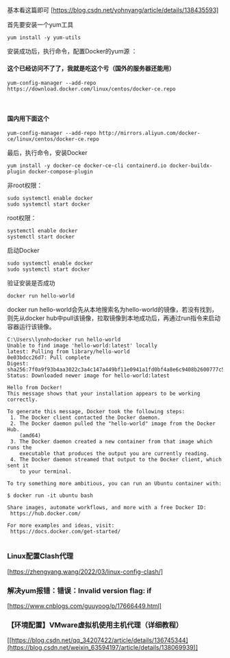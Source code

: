 
基本看这篇即可 [https://blog.csdn.net/yohnyang/article/details/138435593]



首先要安装一个yum工具
```shell
yum install -y yum-utils
```

安装成功后，执行命令，配置Docker的yum源 ：

#### 这个已经访问不了了，我就是吃这个亏（国外的服务器还能用）
```shell
yum-config-manager --add-repo https://download.docker.com/linux/centos/docker-ce.repo
```
​
#### 国内用下面这个
```shell
yum-config-manager --add-repo http://mirrors.aliyun.com/docker-ce/linux/centos/docker-ce.repo
```

最后，执行命令，安装Docker
```shell
yum install -y docker-ce docker-ce-cli containerd.io docker-buildx-plugin docker-compose-plugin
```



非root权限：
```shell
sudo systemctl enable docker
sudo systemctl start docker
```

root权限：
```shell
systemctl enable docker
systemctl start docker
```

启动Docker
```shell
sudo systemctl enable docker
sudo systemctl start docker
```


验证安装是否成功
```shell
docker run hello-world
```

docker run hello-world会先从本地搜索名为hello-world的镜像，若没有找到，则先从docker hub中pull该镜像，拉取镜像到本地成功后，再通过run指令来启动容器运行该镜像。



```shell
C:\Users\lynnh>docker run hello-world
Unable to find image 'hello-world:latest' locally
latest: Pulling from library/hello-world
0e03bdcc26d7: Pull complete
Digest: sha256:7f0a9f93b4aa3022c3a4c147a449bf11e0941a1fd0bf4a8e6c9408b2600777c5
Status: Downloaded newer image for hello-world:latest

Hello from Docker!
This message shows that your installation appears to be working correctly.

To generate this message, Docker took the following steps:
 1. The Docker client contacted the Docker daemon.
 2. The Docker daemon pulled the "hello-world" image from the Docker Hub.
    (amd64)
 3. The Docker daemon created a new container from that image which runs the
    executable that produces the output you are currently reading.
 4. The Docker daemon streamed that output to the Docker client, which sent it
    to your terminal.

To try something more ambitious, you can run an Ubuntu container with:

$ docker run -it ubuntu bash

Share images, automate workflows, and more with a free Docker ID:
 https://hub.docker.com/

For more examples and ideas, visit:
 https://docs.docker.com/get-started/


```




### Linux配置Clash代理
[https://zhengyang.wang/2022/03/linux-config-clash/]









### 解决yum报错：错误：Invalid version flag: if
[https://www.cnblogs.com/guuyoog/p/17666449.html]



### 【环境配置】VMware虚拟机使用主机代理（详细教程）
[[https://blog.csdn.net/qq_34207422/article/details/136745344](https://blog.csdn.net/weixin_63594197/article/details/138069939)]
